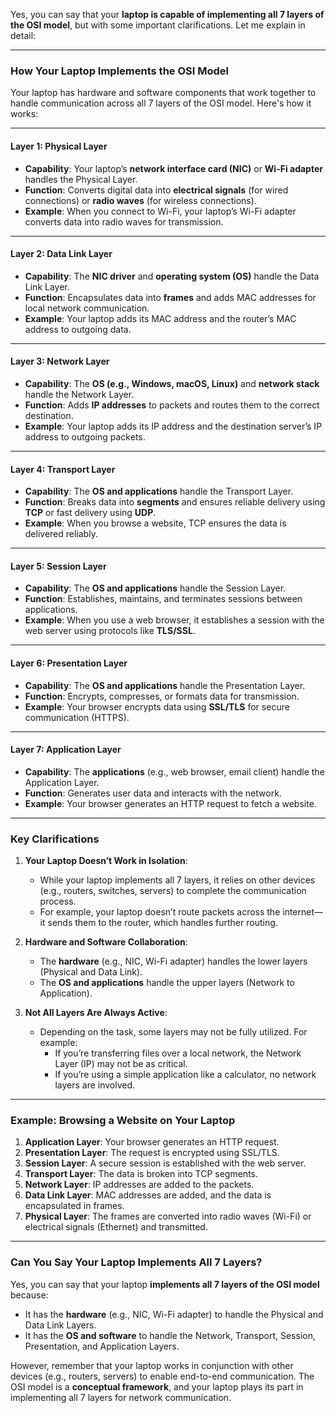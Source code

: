 Yes, you can say that your **laptop is capable of implementing all 7 layers of the OSI model**, but with some important clarifications. Let me explain in detail:

---

### How Your Laptop Implements the OSI Model

Your laptop has hardware and software components that work together to handle communication across all 7 layers of the OSI model. Here's how it works:

---

#### **Layer 1: Physical Layer**

- **Capability**: Your laptop’s **network interface card (NIC)** or **Wi-Fi adapter** handles the Physical Layer.
- **Function**: Converts digital data into **electrical signals** (for wired connections) or **radio waves** (for wireless connections).
- **Example**: When you connect to Wi-Fi, your laptop’s Wi-Fi adapter converts data into radio waves for transmission.

---

#### **Layer 2: Data Link Layer**

- **Capability**: The **NIC driver** and **operating system (OS)** handle the Data Link Layer.
- **Function**: Encapsulates data into **frames** and adds MAC addresses for local network communication.
- **Example**: Your laptop adds its MAC address and the router’s MAC address to outgoing data.

---

#### **Layer 3: Network Layer**

- **Capability**: The **OS (e.g., Windows, macOS, Linux)** and **network stack** handle the Network Layer.
- **Function**: Adds **IP addresses** to packets and routes them to the correct destination.
- **Example**: Your laptop adds its IP address and the destination server’s IP address to outgoing packets.

---

#### **Layer 4: Transport Layer**

- **Capability**: The **OS and applications** handle the Transport Layer.
- **Function**: Breaks data into **segments** and ensures reliable delivery using **TCP** or fast delivery using **UDP**.
- **Example**: When you browse a website, TCP ensures the data is delivered reliably.

---

#### **Layer 5: Session Layer**

- **Capability**: The **OS and applications** handle the Session Layer.
- **Function**: Establishes, maintains, and terminates sessions between applications.
- **Example**: When you use a web browser, it establishes a session with the web server using protocols like **TLS/SSL**.

---

#### **Layer 6: Presentation Layer**

- **Capability**: The **OS and applications** handle the Presentation Layer.
- **Function**: Encrypts, compresses, or formats data for transmission.
- **Example**: Your browser encrypts data using **SSL/TLS** for secure communication (HTTPS).

---

#### **Layer 7: Application Layer**

- **Capability**: The **applications** (e.g., web browser, email client) handle the Application Layer.
- **Function**: Generates user data and interacts with the network.
- **Example**: Your browser generates an HTTP request to fetch a website.

---

### Key Clarifications

1. **Your Laptop Doesn’t Work in Isolation**:

   - While your laptop implements all 7 layers, it relies on other devices (e.g., routers, switches, servers) to complete the communication process.
   - For example, your laptop doesn’t route packets across the internet—it sends them to the router, which handles further routing.

2. **Hardware and Software Collaboration**:

   - The **hardware** (e.g., NIC, Wi-Fi adapter) handles the lower layers (Physical and Data Link).
   - The **OS and applications** handle the upper layers (Network to Application).

3. **Not All Layers Are Always Active**:
   - Depending on the task, some layers may not be fully utilized. For example:
     - If you’re transferring files over a local network, the Network Layer (IP) may not be as critical.
     - If you’re using a simple application like a calculator, no network layers are involved.

---

### Example: Browsing a Website on Your Laptop

1. **Application Layer**: Your browser generates an HTTP request.
2. **Presentation Layer**: The request is encrypted using SSL/TLS.
3. **Session Layer**: A secure session is established with the web server.
4. **Transport Layer**: The data is broken into TCP segments.
5. **Network Layer**: IP addresses are added to the packets.
6. **Data Link Layer**: MAC addresses are added, and the data is encapsulated in frames.
7. **Physical Layer**: The frames are converted into radio waves (Wi-Fi) or electrical signals (Ethernet) and transmitted.

---

### Can You Say Your Laptop Implements All 7 Layers?

Yes, you can say that your laptop **implements all 7 layers of the OSI model** because:

- It has the **hardware** (e.g., NIC, Wi-Fi adapter) to handle the Physical and Data Link Layers.
- It has the **OS and software** to handle the Network, Transport, Session, Presentation, and Application Layers.

However, remember that your laptop works in conjunction with other devices (e.g., routers, servers) to enable end-to-end communication. The OSI model is a **conceptual framework**, and your laptop plays its part in implementing all 7 layers for network communication.
